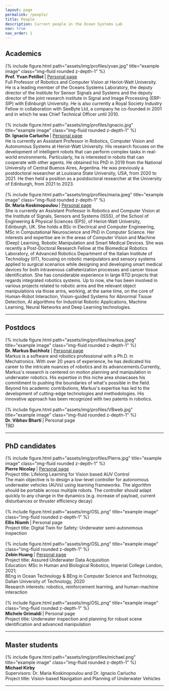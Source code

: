 ```yaml
---
layout: page
permalink: /people/
title: People
description: Current people in the Ocean Systems Lab
nav: true
nav_order: 1
---
```




## Academics 


<div class="row align-items-center">
    <div class="col-2">
      {% include figure.html path="assets/img/profiles/yvan.jpg" title="example image" class="img-fluid rounded z-depth-1" %}
    </div>
    <div class="col-10">
     <b> Prof. Yvan Petillot </b> | <a href="https://researchportal.hw.ac.uk/en/persons/yvan-petillot">Personal page</a>  <br>
     Full Professor of Robotics and Computer Vision at Heriot-Watt University. He is a leading member of the Oceans Systems Laboratory, the deputy director of the Institute for Sensor Signals and Systems and the deputy director of the joint research institute in Signal and Image Processing (ERP-SIP) with Edinburgh University. He is also currently a Royal Society Industry Fellow in collaboration with SeeByte Ltd, a company he co-founded in 2001 and in which he was Chief Technical Officer until 2010. <br>
    </div>
  </div>

<br>

<div class="row align-items-center">
    <div class="col-2">
      {% include figure.html path="assets/img/profiles/ignacio.jpg" title="example image" class="img-fluid rounded z-depth-1" %}
    </div>
    <div class="col-10">
     <b>  Dr. Ignacio Carlucho </b> | <a href="https://ignaciocarlucho.github.io/">Personal page</a> <br>
     He is currently an Assistant Professor in Robotics, Computer Vision and Autonomous Systems at Heriot-Watt University. His research focuses on the development of intelligent robots that can perform complex tasks in real-world environments. Particularly, he is interested in robots that can cooperate with other agents. He obtained his PhD in 2019 from the National University of Central Buenos Aires, Argentina. He was previously a postdoctoral researcher at Louisiana State University, USA, from 2020 to 2021. He then held a position as a postdoctoral researcher at the University of Edinburgh, from 2021 to 2023.  <br>
    </div>
  </div>

<br>

  <div class="row align-items-center">
    <div class="col-2">
      {% include figure.html path="assets/img/profiles/maria.jpeg" title="example image" class="img-fluid rounded z-depth-1" %}
    </div>
    <div class="col-10">
     <b>  Dr. Maria Koskinopoulou  </b> | <a href="https://researchportal.hw.ac.uk/en/persons/maria-koskinopoulou">Personal page</a>  <br>
     She is currently an Assistant Professor in Robotics and Computer Vision at the Institute of Signals, Sensors and Systems (ISSS), of the School of Engineering & Physical Sciences (EPS), of Heriot-Watt University, Edinburgh, UK. She holds a BSc in Electrical and Computer Engineering, MSc in Computational Neuroscience and PhD in Computer Science. Her interests and expertise are in the areas of Computer Vision and Machine (Deep) Learning, Robotic Manipulation and Smart Medical Devices. She was recently a Post-Doctoral Research Fellow at the Biomedical Robotics Laboratory, of Advanced Robotics Department of the Italian Institute of Technology (IIT), focusing on robotic manipulators and sensory systems applied to surgical scenarios while designing and developing smart medical devices for both intravenous catheterization processes and cancer tissue identification. She has considerable experience in large RTD projects that regards integrated robotics systems. Up to now, she has been involved in various projects related to robotic arms and the relevant object manipulations via those arms, working, at the same time, on the core of Human-Robot Interaction, Vision-guided Systems for Abnormal Tissue Detection, AI algorithms for Industrial Robotic Applications, Machine Learning, Neural Networks and Deep Learning technologies. <br>
    </div>
  </div>

<hr>

## Postdocs

  <div class="row align-items-center">
    <div class="col-2">
      {% include figure.html path="assets/img/profiles/markus.jpeg" title="example image" class="img-fluid rounded z-depth-1" %}
    </div>
    <div class="col-10">
     <b>  Dr. Markus Buchholz  </b> | <a href="https://github.com/markusbuchholz">Personal page</a>  <br>
     Markus is a software and robotics professional with a Ph.D. in Mechatronics. With over 20 years of experience, he has dedicated his career to the intricate nuances of robotics and its advancements.Currently, Markus's research is centered on motion planning and manipulation in underwater robotics. His expertise in this niche area showcases his commitment to pushing the boundaries of what's possible in the field. Beyond his academic contributions, Markus's expertise has led to the development of cutting-edge technologies and methodologies. His innovative approach has been recognized with two patents in robotics. <br>
    </div>
  </div>



<br>

  <div class="row align-items-center">
    <div class="col-2">
      {% include figure.html path="assets/img/profiles/VBweb.jpg" title="example image" class="img-fluid rounded z-depth-1" %}
    </div>
    <div class="col-10">
     <b>  Dr. Vibhav Bharti  </b> | Personal page <br>
     TBD <br>
    </div>
  </div>

<hr>


## PhD candidates

  <div class="row align-items-center">
    <div class="col-2">
      {% include figure.html path="assets/img/profiles/Pierre.jpg" title="example image" class="img-fluid rounded z-depth-1" %}
    </div>
    <div class="col-10">
     <b> Pierre Nicolay </b>| <a href="https://www.edinburgh-robotics.org/students/pierre-nicolay">Personal page</a>  <br>
     Project title: Lifelong Learning for Vision based AUV Control <br>
     The main objective is to design a low-level controller for autonomous underwater vehicles (AUVs) using learning frameworks. The algorithm should be portable across multiple robots. The controller should adapt quickly to any change in the dynamics (e.g. increase of payload, current disturbances or thruster efficiency decay)
    </div>
  </div>

<br>

  <div class="row align-items-center">
    <div class="col-2">
      {% include figure.html path="assets/img/OSL.png" title="example image" class="img-fluid rounded z-depth-1" %}
    </div>
    <div class="col-10">
     <b> Ellis Niamh </b>| Personal page  <br>
     Project title: Digital Twin for Safety: Underwater semi-autonomous inspection <br>
    </div>
  </div>

<br>

  <div class="row align-items-center">
    <div class="col-2">
      {% include figure.html path="assets/img/OSL.png" title="example image" class="img-fluid rounded z-depth-1" %}
    </div>
    <div class="col-10">
     <b> Zebin Huang </b>| <a href="https://zebinhuang.com/">Personal page</a> <br>
     Project title: Assured Underwater Data Acquisition <br>
     Education: MSc in Human and Biological Robotics, Imperial College London, 2021; <br> BEng in Ocean Technology & BEng in Computer Science and Technology, Dalian University of Technology, 2020 <br>
     Research interests: robotics, reinforcement learning, and human-machine interaction <br>
    </div>
  </div>

<br>

  <div class="row align-items-center">
    <div class="col-2">
      {% include figure.html path="assets/img/OSL.png" title="example image" class="img-fluid rounded z-depth-1" %}
    </div>
    <div class="col-10">
     <b> Michele Grimaldi </b>| Personal page  <br>
     Project title: Underwater inspection and planning for robust scene identification and advanced
manipulation <br>
    </div>
  </div>

<hr>

## Master students

  <div class="row align-items-center">
    <div class="col-2">
      {% include figure.html path="assets/img/profiles/michael.png" title="example image" class="img-fluid rounded z-depth-1" %}
    </div>
    <div class="col-10">
     <b> Michael Kirby </b> <br>
     Supervisors: Dr. Maria Koskinopoulou and Dr. Ignacio Carlucho <br>
     Project title: Vision-based Navigation and Planning of Underwater Vehicles  <br>
    </div>
  </div>

<hr>


